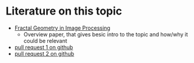# Literature on this topic
- [Fractal Geometry in Image Processing](http://www.noar.technion.ac.il/images/attachments/Scitech/FractalGeometryImageProcessing.pdf)
    - Overview paper, that gives besic intro to the topic and how/why it could be relevant
- [pull request 1 on github](https://github.com/scikit-image/scikit-image/issues/1730)
- [pull request 2 on github](https://github.com/scikit-image/scikit-image/issues/2347)
